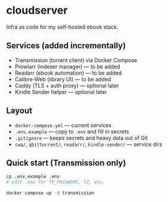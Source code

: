 # cloudserver

Infra as code for my self-hosted ebook stack.

## Services (added incrementally)
- Transmission (torrent client) via Docker Compose
- Prowlarr (indexer manager) — to be added
- Readarr (ebook automation) — to be added
- Calibre-Web (library UI) — to be added
- Caddy (TLS + auth proxy) — optional later
- Kindle Sender helper — optional later

## Layout
- `docker-compose.yml` — current services
- `.env.example` — copy to `.env` and fill in secrets
- `.gitignore` — keeps secrets and heavy data out of Git
- `cwa/`, `qbittorrent/`, `readarr/`, `kindle-sender/` — service dirs

## Quick start (Transmission only)
```bash
cp .env.example .env
# edit .env for TR_PASSWORD, TZ, etc.

docker compose up -d transmission
